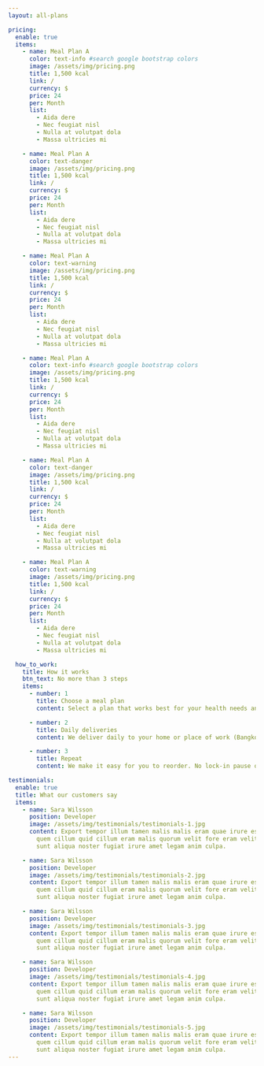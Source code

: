 ```yaml
---
layout: all-plans

pricing:
  enable: true
  items:
    - name: Meal Plan A
      color: text-info #search google bootstrap colors
      image: /assets/img/pricing.png
      title: 1,500 kcal
      link: /
      currency: $
      price: 24
      per: Month
      list:
        - Aida dere
        - Nec feugiat nisl
        - Nulla at volutpat dola
        - Massa ultricies mi

    - name: Meal Plan A
      color: text-danger
      image: /assets/img/pricing.png
      title: 1,500 kcal
      link: /
      currency: $
      price: 24
      per: Month
      list:
        - Aida dere
        - Nec feugiat nisl
        - Nulla at volutpat dola
        - Massa ultricies mi

    - name: Meal Plan A
      color: text-warning
      image: /assets/img/pricing.png
      title: 1,500 kcal
      link: /
      currency: $
      price: 24
      per: Month
      list:
        - Aida dere
        - Nec feugiat nisl
        - Nulla at volutpat dola
        - Massa ultricies mi

    - name: Meal Plan A
      color: text-info #search google bootstrap colors
      image: /assets/img/pricing.png
      title: 1,500 kcal
      link: /
      currency: $
      price: 24
      per: Month
      list:
        - Aida dere
        - Nec feugiat nisl
        - Nulla at volutpat dola
        - Massa ultricies mi

    - name: Meal Plan A
      color: text-danger
      image: /assets/img/pricing.png
      title: 1,500 kcal
      link: /
      currency: $
      price: 24
      per: Month
      list:
        - Aida dere
        - Nec feugiat nisl
        - Nulla at volutpat dola
        - Massa ultricies mi

    - name: Meal Plan A
      color: text-warning
      image: /assets/img/pricing.png
      title: 1,500 kcal
      link: /
      currency: $
      price: 24
      per: Month
      list:
        - Aida dere
        - Nec feugiat nisl
        - Nulla at volutpat dola
        - Massa ultricies mi

  how_to_work:
    title: How it works
    btn_text: No more than 3 steps
    items:
      - number: 1
        title: Choose a meal plan
        content: Select a plan that works best for your health needs and fitness schedule.

      - number: 2
        title: Daily deliveries
        content: We deliver daily to your home or place of work (Bangkok and Pattaya).

      - number: 3
        title: Repeat
        content: We make it easy for you to reorder. No lock-in pause or cancel anytime.

testimonials:
  enable: true
  title: What our customers say
  items:
    - name: Sara Wilsson
      position: Developer
      image: /assets/img/testimonials/testimonials-1.jpg
      content: Export tempor illum tamen malis malis eram quae irure esse labore
        quem cillum quid cillum eram malis quorum velit fore eram velit
        sunt aliqua noster fugiat irure amet legam anim culpa.

    - name: Sara Wilsson
      position: Developer
      image: /assets/img/testimonials/testimonials-2.jpg
      content: Export tempor illum tamen malis malis eram quae irure esse labore
        quem cillum quid cillum eram malis quorum velit fore eram velit
        sunt aliqua noster fugiat irure amet legam anim culpa.

    - name: Sara Wilsson
      position: Developer
      image: /assets/img/testimonials/testimonials-3.jpg
      content: Export tempor illum tamen malis malis eram quae irure esse labore
        quem cillum quid cillum eram malis quorum velit fore eram velit
        sunt aliqua noster fugiat irure amet legam anim culpa.

    - name: Sara Wilsson
      position: Developer
      image: /assets/img/testimonials/testimonials-4.jpg
      content: Export tempor illum tamen malis malis eram quae irure esse labore
        quem cillum quid cillum eram malis quorum velit fore eram velit
        sunt aliqua noster fugiat irure amet legam anim culpa.

    - name: Sara Wilsson
      position: Developer
      image: /assets/img/testimonials/testimonials-5.jpg
      content: Export tempor illum tamen malis malis eram quae irure esse labore
        quem cillum quid cillum eram malis quorum velit fore eram velit
        sunt aliqua noster fugiat irure amet legam anim culpa.
---
```

